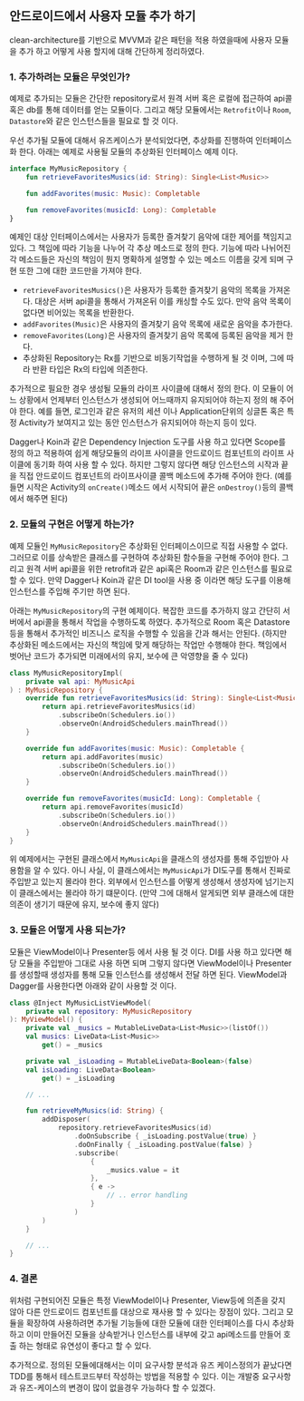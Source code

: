 ## 안드로이드에서 사용자 모듈 추가 하기

clean-architecture를 기반으로 MVVM과 같은 패턴을 적용 하였을때에 사용자 모듈을 추가 하고 어떻게 사용 할지에 대해 간단하게 정리하였다. 

### 1. 추가하려는 모듈은 무엇인가? 

예제로 추가되는 모듈은 간단한 repository로서 원격 서버 혹은 로컬에 접근하여 api콜 혹은 db를 통해 데이터를 얻는 모듈이다. 그리고 해당 모듈에서는 `Retrofit`이나 `Room`, `Datastore`와 같은 인스턴스들을 필요로 할 것 이다. 

우선 추가될 모듈에 대해서 유즈케이스가 분석되었다면, 추상화를 진행하여 인터페이스화 한다. 아래는 예제로 사용될 모듈의 추상화된 인터페이스 예제 이다. 

```kotlin
interface MyMusicRepository {
    fun retrieveFavoritesMusics(id: String): Single<List<Music>>

    fun addFavorites(music: Music): Completable

    fun removeFavorites(musicId: Long): Completable
}
```

예제인 대상 인터페이스에서는 사용자가 등록한 즐겨찾기 음악에 대한 제어를 책임지고 있다. 그 책임에 따라 기능을 나누어 각 추상 메소드로 정의 한다. 기능에 따라 나뉘어진 각 메소드들은 자신의 책임이 뭔지 명확하게 설명할 수 있는 메소드 이름을 갖게 되며 구현 또한 그에 대한 코드만을 가져야 한다. 

- `retrieveFavoritesMusics()`은 사용자가 등록한 즐겨찾기 음악의 목록을 가져온다. 대상은 서버 api콜을 통해서 가져온뒤 이를 캐싱할 수도 있다. 만약 음악 목록이 없다면 비어있는 목록을 반환한다. 
- `addFavorites(Music)`은 사용자의 즐겨찾기 음악 목록에 새로운 음악을 추가한다. 
- `removeFavorites(Long)`은 사용자의 즐겨찾기 음악 목록에 등록된 음악을 제거 한다. 
- 추상화된 Repository는 Rx를 기반으로 비동기작업을 수행하게 될 것 이며, 그에 따라 반환 타입은 Rx의 타입에 의존한다. 

추가적으로 필요한 경우 생성될 모듈의 라이프 사이클에 대해서 정의 한다. 이 모듈이 어느 상황에서 언제부터 인스턴스가 생성되어 어느때까지 유지되어야 하는지 정의 해 주어야 한다. 예를 들면, 로그인과 같은 유저의 세션 이나 Application단위의 싱글톤 혹은 특정 Activity가 보여지고 있는 동안 인스턴스가 유지되어야 하는지 등이 있다. 

Dagger나 Koin과 같은 Dependency Injection 도구를 사용 하고 있다면 Scope를 정의 하고 적용하여 쉽게 해당모듈의 라이프 사이클을 안드로이드 컴포넌트의 라이프 사이클에 동기화 하여 사용 할 수 있다. 하지만 그렇지 않다면 해당 인스턴스의 시작과 끝을 직접 안드로이드 컴포넌트의 라이프사이클 콜백 메소드에 추가해 주어야 한다. (예를 들면 시작은 Activity의 `onCreate()`메소드 에서 시작되어 끝은 `onDestroy()`등의 콜백에서 해주면 된다) 

### 2. 모듈의 구현은 어떻게 하는가? 

예제 모듈인 `MyMusicRepository`은 추상화된 인터페이스이므로 직접 사용할 수 없다. 그러므로 이를 상속받은 클래스를 구현하여 추상화된 함수들을 구현해 주어야 한다. 그리고 원격 서버 api콜을 위한 retrofit과 같은 api혹은 Room과 같은 인스턴스를 필요로 할 수 있다. 만약 Dagger나 Koin과 같은 DI tool을 사용 중 이라면 해당 도구를 이용해 인스턴스를 주입해 주기만 하면 된다. 

아래는 `MyMusicRepository`의 구현 예제이다. 복잡한 코드를 추가하지 않고 간단히 서버에서 api콜을 통해서 작업을 수행하도록 하였다. 추가적으로 Room 혹은 Datastore등을 통해서 추가적인 비즈니스 로직을 수행할 수 있음을 간과 해서는 안된다. (하지만 추상화된 메소드에서는 자신의 책임에 맞게 해당하는 작업만 수행해야 한다. 책임에서 벗어난 코드가 추가되면 미래에서의 유지, 보수에 큰 악영향을 줄 수 있다)

```kotlin
class MyMusicRepositoryImpl(
    private val api: MyMusicApi
) : MyMusicRepository {
    override fun retrieveFavoritesMusics(id: String): Single<List<Music>> {
        return api.retrieveFavoritesMusics(id)
            .subscribeOn(Schedulers.io())
            .observeOn(AndroidSchedulers.mainThread())
    }

    override fun addFavorites(music: Music): Completable {
        return api.addFavorites(music)
            .subscribeOn(Schedulers.io())
            .observeOn(AndroidSchedulers.mainThread())
    }

    override fun removeFavorites(musicId: Long): Completable {
        return api.removeFavorites(musicId)
            .subscribeOn(Schedulers.io())
            .observeOn(AndroidSchedulers.mainThread())
    }
}
```

위 예제에서는 구현된 클래스에서 `MyMusicApi`을 클래스의 생성자를 통해 주입받아 사용함을 알 수 있다. 아니 사실, 이 클래스에서는 `MyMusicApi`가 DI도구를 통해서 진짜로 주입받고 있는지 몰라야 한다. 외부에서 인스턴스를 어떻게 생성해서 생성자에 넘기는지 이 클래스에서는 몰라야 하기 떄문이다. (만약 그에 대해서 알게되면 외부 클래스에 대한 의존이 생기기 때문에 유지, 보수에 좋지 않다)

### 3. 모듈은 어떻게 사용 되는가? 

모듈은 ViewModel이나 Presenter등 에서 사용 될 것 이다. DI를 사용 하고 있다면 해당 모듈을 주입받아 그대로 사용 하면 되며 그렇지 않다면 ViewModel이나 Presenter를 생성할때 생성자를 통해 모듈 인스턴스를 생성해서 전달 하면 된다. ViewModel과 Dagger를 사용한다면 아래와 같이 사용할 것 이다.

```kotlin
class @Inject MyMusicListViewModel(
    private val repository: MyMusicRepository
): MyViewModel() {
    private val _musics = MutableLiveData<List<Music>>(listOf())
    val musics: LiveData<List<Music>>
        get() = _musics

    private val _isLoading = MutableLiveData<Boolean>(false)
    val isLoading: LiveData<Boolean>
        get() = _isLoading

    // ... 

    fun retrieveMyMusics(id: String) {
        addDisposer(
            repository.retrieveFavoritesMusics(id)
                .doOnSubscribe { _isLoading.postValue(true) }
                .doOnFinally { _isLoading.postValue(false) }
                .subscribe(
                    { 
                        _musics.value = it
                    }, 
                    { e -> 
                        // .. error handling
                    }
                )
        )
    }

    // ... 
}
```

### 4. 결론

위처럼 구현되어진 모듈은 특정 ViewModel이나 Presenter, View등에 의존을 갖지 않아 다른 안드로이드 컴포넌트를 대상으로 재사용 할 수 있다는 장점이 있다. 그리고 모듈을 확장하여 사용하려면 추가될 기능들에 대한 모듈에 대한 인터페이스를 다시 추상화 하고 이미 만들어진 모듈을 상속받거나 인스턴스를 내부에 갖고 api메소드를 만들어 호출 하는 형태로 유연성이 좋다고 할 수 있다. 

추가적으로. 정의된 모듈에대해서는 이미 요구사항 분석과 유즈 케이스정의가 끝났다면 TDD를 통해서 테스트코드부터 작성하는 방법을 적용할 수 있다. 이는 개발중 요구사항과 유즈-케이스의 변경이 많이 없을경우 가능하다 할 수 있겠다. 
